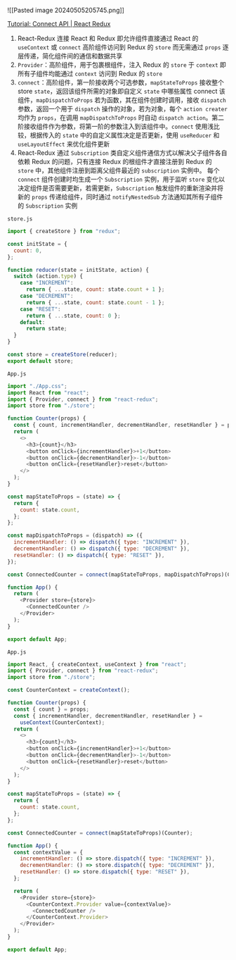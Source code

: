 ![[Pasted image 20240505205745.png]]

[Tutorial: Connect API | React Redux](https://react-redux.js.org/tutorials/connect)

1. React-Redux 连接 React 和 Redux 即允许组件直接通过 React 的 `useContext` 或 `connect` 高阶组件访问到 Redux 的 `store` 而无需通过 `props` 逐层传递，简化组件间的通信和数据共享
2. `Provider`：高阶组件，用于包裹根组件，注入 Redux 的 `store` 于 `context` 即所有子组件均能通过 `context` 访问到 Redux 的 `store`
3. `connect`：高阶组件，第一阶接收两个可选参数，`mapStateToProps` 接收整个 store `state`，返回该组件所需的对象即自定义 `state` 中哪些属性 connect 该组件，`mapDispatchToProps` 若为函数，其在组件创建时调用，接收 `dispatch` 参数，返回一个用于 `dispatch` 操作的对象，若为对象，每个 `action creater` 均作为 `props`，在调用 `mapDispatchToProps` 时自动 `dispatch action`。第二阶接收组件作为参数，将第一阶的参数注入到该组件中。`connect` 使用浅比较，根据传入的 `state` 中的自定义属性决定是否更新，使用 `useReducer` 和 `useLayoutEffect` 来优化组件更新
4. React-Redux 通过 `Subscription` 类自定义组件通信方式以解决父子组件各自依赖 Redux 的问题，只有连接 Redux 的根组件才直接注册到 Redux 的 `store` 中，其他组件注册到距离父组件最近的 `subscription` 实例中。 每个 `connect` 组件创建时均生成一个 `Subscription` 实例，用于监听 `store` 变化以决定组件是否需要更新，若需更新，`Subscription` 触发组件的重新渲染并将新的 `props` 传递给组件，同时通过 `notifyNestedSub` 方法通知其所有子组件的 `Subscription` 实例

`store.js`

```js
import { createStore } from "redux";

const initState = {
  count: 0,
};

function reducer(state = initState, action) {
  switch (action.type) {
    case "INCREMENT":
      return { ...state, count: state.count + 1 };
    case "DECREMENT":
      return { ...state, count: state.count - 1 };
    case "RESET":
      return { ...state, count: 0 };
    default:
      return state;
  }
}

const store = createStore(reducer);
export default store;
```

`App.js`

```js
import "./App.css";
import React from "react";
import { Provider, connect } from "react-redux";
import store from "./store";

function Counter(props) {
  const { count, incrementHandler, decrementHandler, resetHandler } = props;
  return (
    <>
      <h3>{count}</h3>
      <button onClick={incrementHandler}>+1</button>
      <button onClick={decrementHandler}>-1</button>
      <button onClick={resetHandler}>reset</button>
    </>
  );
}

const mapStateToProps = (state) => {
  return {
    count: state.count,
  };
};

const mapDispatchToProps = (dispatch) => ({
  incrementHandler: () => dispatch({ type: "INCREMENT" }),
  decrementHandler: () => dispatch({ type: "DECREMENT" }),
  resetHandler: () => dispatch({ type: "RESET" }),
});

const ConnectedCounter = connect(mapStateToProps, mapDispatchToProps)(Counter);

function App() {
  return (
    <Provider store={store}>
      <ConnectedCounter />
    </Provider>
  );
}

export default App;
```

`App.js`

```js
import React, { createContext, useContext } from "react";
import { Provider, connect } from "react-redux";
import store from "./store";

const CounterContext = createContext();

function Counter(props) {
  const { count } = props;
  const { incrementHandler, decrementHandler, resetHandler } =
    useContext(CounterContext);
  return (
    <>
      <h3>{count}</h3>
      <button onClick={incrementHandler}>+1</button>
      <button onClick={decrementHandler}>-1</button>
      <button onClick={resetHandler}>reset</button>
    </>
  );
}

const mapStateToProps = (state) => {
  return {
    count: state.count,
  };
};

const ConnectedCounter = connect(mapStateToProps)(Counter);

function App() {
  const contextValue = {
    incrementHandler: () => store.dispatch({ type: "INCREMENT" }),
    decrementHandler: () => store.dispatch({ type: "DECREMENT" }),
    resetHandler: () => store.dispatch({ type: "RESET" }),
  };

  return (
    <Provider store={store}>
      <CounterContext.Provider value={contextValue}>
        <ConnectedCounter />
      </CounterContext.Provider>
    </Provider>
  );
}

export default App;
```

